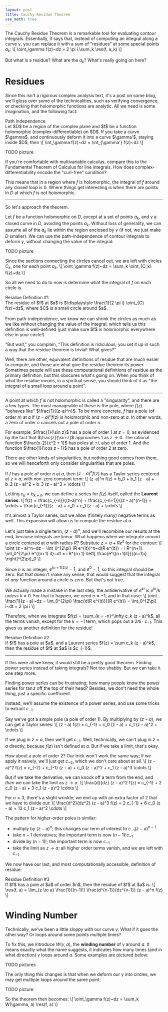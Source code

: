 ```yaml
---
layout: post
title: Cauchy Residue Theorem
use_math: true
---
```

<div style="display: none;">
$\DeclareMathOperator{\res}{Res}
\newcommand{\RR}{\Bbb R}
\newcommand{\QQ}{\Bbb Q}
\newcommand{\ZZ}{\Bbb Z}$
</div>

The Cauchy Residue Theorem is a remarkable tool for evaluating contour integrals. Essentially, it says that, instead of computing an integral along a curve $\gamma$, you can replace it with a sum of "residues" at some special points $a_k$:
\\[ \oint_\gamma f(z)~dz = 2 \pi i \sum_k \res(f, a_k) \\]

But what is a residue? What are the $a_k$? What's really going on here?


# Residues

Since this isn't a rigorous complex analysis text, it's a post on some blog, we'll gloss over some of the technicalities, such as verifying convergence, or checking that holomorphic functions are analytic. All we need is some imagination, and the following fact:

<div class="theorem-box">
<div class="theorem-title">Path Independence</div>
Let $D$ be a region of the complex plane and $f$ be a function holomorphic (complex-differentiable) on $D$. If you take a curve $\gamma$, and continuously deform it into a curve $\gamma'$, staying inside $D$, then
\[ \int_\gamma f(z)~dz = \int_{\gamma'} f(z)~dz \]
</div>

TODO picture

If you're comfortable with multivariable calculus, compare this to the Fundamental Theorem of Calculus for line integrals. How does complex-differentiability encode the "curl-free" condition?

This means that in a region where $f$ is holomorphic, the integral of $f$ around any closed loop is $0$. Where things get interesting is when there are points in $D$ at which $f$ is not holomorphic.

---

So let's approach the theorem.

Let $f$ be a function holomorphic on $D$, except at a set of points $a_k$, and $\gamma$ a closed curve in $D$, avoiding the points $a_k$. Without loss of generality, we can assume all of the $a_k$ lie within the region enclosed by $\gamma$ (if not, we just make $D$ smaller). We can use the path-independence of contour integrals to deform $\gamma$, without changing the value of the integral:

TODO picture

Since the sections connecting the circles cancel out, we are left with circles $C_k$, one for each point $a_k$.
\\[ \oint_\gamma f(z)~dz = \sum_k \oint_{C_k} f(z)~dz \\]

So all we need to do to now is determine what the integral of $f$ on each circle is.

<div class="theorem-box">
<div class="theorem-title">Residue Definition #1</div>
The residue of $f$ at $a$ is $\displaystyle \frac{1}{2 \pi i} \oint_{C} f(z)~dz$, where $C$ is a small circle around $a$.
<br><br>
From path-independence, we know we can shrink the circles as much as we like without changing the value of the integral, which tells us this definition is well-defined (just make sure $f$ is holomorphic everywhere else in your circle!).
</div>

"But wait," you complain, "This definition is ridiculous; you set it up in such a way that the residue theorem is trivial! What gives?"

Well, there are other, equivalent definitions of residue that are much easier to compute, and those are what give the residue theorem its power. Sometimes people will use these computational definitions of residue as the primary definition, but this obscures what's going on. When you think of what the residue *means*, in a spiritual sense, you should think of it as "the integral of a small loop around a point".

---

A point at which $f$ is not holomorphic is called a "singularity", and there are a few types. The most manageable of these is the pole, where $f(z)$ "behaves like" $\frac{1}{(z-a)^n}$. To be more concrete, $f$ has a pole (of order $n$) at $a$ if $(z - a)^n f(z)$ is holomorphic and non-zero at $a$. In other words, a zero of order $n$ cancels out a pole of order $n$.

For example, $\frac{1}{\sin z}$ has a pole of order $1$ at $z = 0$, as evidenced by the fact that $\frac{z}{\sin z}$ approaches $1$ as $z \to 0$. The rational function $\frac{x-2}{x^2 + 1}$ has poles at $\pm i$, also of order $1$. And the function $\frac{1}{\cos z - 1}$ has a pole of order $2$ at zero.

There are other kinds of singularities, but nothing good comes from them, so we will henceforth only consider singularities that are poles.

If $f$ has a pole of order $n$ at $a$, then $(z-a)^n f(z)$ has a Taylor series centered at $z = a$, with non-zero constant term:
\\[ (z-a)^n f(z) = b_0 + b_1 (z - a) + b_2 (z - a)^2 + b_3 (z - a)^3 + \cdots \\]

Letting $c_k = b_{k+n}$, we can define a series for $f(z)$ itself, called the **Laurent series**:
\\[ f(z) = \frac{c_{-n}}{(z-a)^n} + \frac{c_{-n+1}}{(z - a)^{n-1}} + \cdots + \frac{c_{-1}}{z - a} + c_0 + c_1 (z - a) + \cdots \\]

It's almost a Taylor series, but we allow (finitely many) negative terms as well. This expansion will allow us to compute the residue at $a$.

Let's just take a single term, $(z - a)^n$, and we'll recombine our results at the end, because integrals are linear. What happens when we integrate around a circle centered at $a$ with radius $R$? Subsitute $z = a + R e^{it}$ for the contour:
\\[ \oint (z - a)^n~dz = \int_0^{2\pi} (R e^{it})^n~d(R e^{it}) = i R^{n+1} \int_0^{2\pi} e^{(n+1) it}~dt = i R^{n+1} \left[ \frac{e^{(n+1)it}}{(n+1)i} \right]^{2\pi}_0 \\]

Since $n$ is an integer, $e^{(n+1)2 \pi i} = 1$, and $e^{0} = 1$, so this integral should be zero. But that doesn't make any sense; that would suggest that the integral of *any* function around a circle is zero. But that's not true.

We actually made a mistake in the last step; the antiderivative of $e^{kt}$ is $e^{kt} / k$ *unless* $k = 0$. For that to happen, we need $n = -1$, and in that case:
\\[ \oint \frac{1}{z - a}~dz = \int_0^{2\pi} \frac{d(R e^{it})}{R e^{it}} = \int_0^{2\pi} i~dt = 2 \pi i \\]

Therefore, when we integrate $f(z) = \sum_{k = -n}^\infty c_k (z - a)^k$, all the terms vanish, except for the $k = -1$ term, which pops out a $2 \pi i \cdot c_{-1}$. This gives us another definition for the residue!

<div class="theorem-box">
<div class="theorem-title">Residue Definition #2</div>
If $f$ has a pole at $a$, and a Laurent series $f(z) = \sum c_k (z - a)^k$, then the residue of $f$ at $a$ is $c_{-1}$.
</div>

---

If this were all we knew, it would still be a pretty good theorem. Finding power series instead of taking integrals? Not too shabby. But we can take it one step more.

Finding power series can be frustrating; how many people know the power series for $\tan z$ off the top of their head? Besides, we don't need the whole thing, just a specific coefficient.

Instead, we'll assume the existence of a power series, and use some tricks to extract $c_{-1}$.

Say we've got a simple pole (a pole of order $1$). By multiplying by $(z - a)$, we can get a Taylor series:
\\[ (z - a) f(z) = c_{-1} + c_0 (z - a) + c_1 (z - a)^2 + \cdots \\]

If we plug in $z = a$, then we'll get $c_{-1}$. Well, technically, we can't plug in $z = a$ directly, because $f(z)$ isn't defined at $a$. But if we take a limit, that's okay.

How about a pole of order $2$? Our trick won't work the same way; if we apply it naively, we'll just get $c_{-2}$, which we don't care about at all.
\\[ (z - a)^2 f(z) = c_{-2} + c_{-1} (z - a) + c_0 (z - a)^2 + c_1 (z - a)^3 \cdots \\]

But if we take the derivative, we can knock off a term from the end, and *then* we can take the limit as $z \to a$.
\\[ \frac{d}{dz} (z - a)^2 f(z) = c_{-1} + 2 c_0 (z - a) + 3 c_1 (z - a)^2 \cdots \\]

For $n = 3$, there's a slight wrinkle; we end up with an extra factor of $2$ that we have to divide out:
\\[ \frac{d^2}{dz^2} (z - a)^3 f(z) = 2 c_{-1} + 6 c_0 (z - a) + 12 c_1 (z - a)^2 \cdots \\]

The pattern for higher-order poles is similar:
* multiply by $(z - a)^n$; this changes our term of interest to $c_{-1} (z - a)^{n-1}$
* take $n-1$ derivatives; the important term is now $(n-1)! c_{-1}$
* divide by $(n-1)!$; the important term is now $c_{-1}$
* take the limit as $z \to a$; all higher order terms vanish, and we are left with $c_{-1}$

We now have our last, and most computationally accessible, definition of residue:

<div class="theorem-box">
<div class="theorem-title">Residue Definition #3</div>
If $f$ has a pole at $a$ of order $n$, then the residue of $f$ at $a$ is:
\[ \res(f, a) = \lim_{z \to a} \frac{1}{(n-1)!} \frac{d^{n-1}}{dz^{n-1}} (z - a)^n f(z) \]
</div>


# Winding Number

Technically, we've been a little sloppy with our curve $\gamma$. What if it goes the other way? Or loops around some points multiple times?

To fix this, we introduce $W(\gamma, a)$, the **winding number** of $\gamma$ around $a$. It means exactly what the name suggests, it indicates how many times (and in what direction) $\gamma$ loops around $a$. Some examples are pictured below:

TODO pictures

The only thing this changes is that when we deform our $\gamma$ into circles, we may get multiple loops around the same point:

TODO picture

So the theorem then becomes:
\\[ \oint_\gamma f(z)~dz = \sum_k W(\gamma, a) \res(f, a) \\]